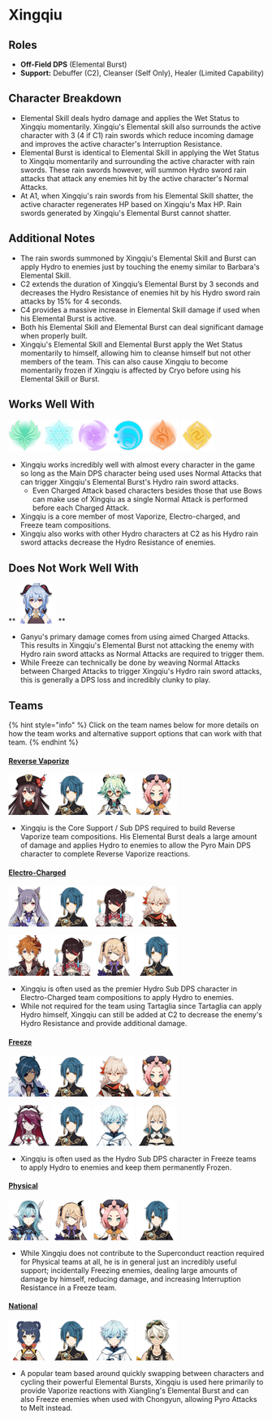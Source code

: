 # Xingqiu

## **Roles**

* **Off-Field DPS** (Elemental Burst)
* **Support:** Debuffer (C2), Cleanser (Self Only), Healer (Limited Capability)

## **Character Breakdown**

* Elemental Skill deals hydro damage and applies the Wet Status to Xingqiu momentarily. Xingqiu's Elemental skill also surrounds the active character with 3 (4 if C1) rain swords which reduce incoming damage and improves the active character's Interruption Resistance.
* Elemental Burst is identical to Elemental Skill in applying the Wet Status to Xingqiu momentarily and surrounding the active character with rain swords. These rain swords however, will summon Hydro sword rain attacks that attack any enemies hit by the active character's Normal Attacks.
* At A1, when Xingqiu's rain swords from his Elemental Skill shatter, the active character regenerates HP based on Xingqiu's Max HP. Rain swords generated by Xingqiu's Elemental Burst cannot shatter.

## **Additional Notes**

* The rain swords summoned by Xingqiu's Elemental Skill and Burst can apply Hydro to enemies just by touching the enemy similar to Barbara's Elemental Skill.
* C2 extends the duration of Xingqiu’s Elemental Burst by 3 seconds and decreases the Hydro Resistance of enemies hit by his Hydro sword rain attacks by 15% for 4 seconds.
* C4 provides a massive increase in Elemental Skill damage if used when his Elemental Burst is active.
* Both his Elemental Skill and Elemental Burst can deal significant damage when properly built.
* Xingqiu's Elemental Skill and Elemental Burst apply the Wet Status momentarily to himself, allowing him to cleanse himself but not other members of the team. This can also cause Xingqiu to become momentarily frozen if Xingqiu is affected by Cryo before using his Elemental Skill or Burst.

## **Works Well With**

![](../../.gitbook/assets/element_anemo.webp) ![](../../.gitbook/assets/element_cryo.webp) ![](../../.gitbook/assets/element_electro.webp) ![](../../.gitbook/assets/element_hydro.webp) ![](../../.gitbook/assets/element_pyro.webp) ![](../../.gitbook/assets/element_geo.webp) 

* Xingqiu works incredibly well with almost every character in the game so long as the Main DPS character being used uses Normal Attacks that can trigger Xingqiu's Elemental Burst's Hydro rain sword attacks.
  * Even Charged Attack based characters besides those that use Bows can make use of Xingqiu as a single Normal Attack is performed before each Charged Attack.
* Xingqiu is a core member of most Vaporize, Electro-charged, and Freeze team compositions.
* Xingqiu also works with other Hydro characters at C2 as his Hydro rain sword attacks decrease the Hydro Resistance of enemies.

## **Does Not Work Well With**

****![](../../.gitbook/assets/ui_avataricon_ganyu.png)** **

* Ganyu's primary damage comes from using aimed Charged Attacks. This results in Xingqiu's Elemental Burst not attacking the enemy with Hydro rain sword attacks as Normal Attacks are required to trigger them. 
* While Freeze can technically be done by weaving Normal Attacks between Charged Attacks to trigger Xingqiu's Hydro rain sword attacks, this is generally a DPS loss and incredibly clunky to play.

## **Teams**

{% hint style="info" %}
Click on the team names below for more details on how the team works and alternative support options that can work with that team.
{% endhint %}

#### [Reverse Vaporize](../../teams/reverse-vaporize.md)

![](../../.gitbook/assets/ui_avataricon_hutao.png) ![](../../.gitbook/assets/ui_avataricon_xingqiu.png) ![](../../.gitbook/assets/ui_avataricon_sucrose.png) ![](../../.gitbook/assets/ui_avataricon_diona.png) 

* Xingqiu is the Core Support / Sub DPS required to build Reverse Vaporize team compositions. His Elemental Burst deals a large amount of damage and applies Hydro to enemies to allow the Pyro Main DPS character to complete Reverse Vaporize reactions.

#### [Electro-Charged](../../teams/electro-charged.md)

![](../../.gitbook/assets/ui_avataricon_keqing.png) ![](../../.gitbook/assets/ui_avataricon_xingqiu.png) ![](../../.gitbook/assets/ui_avataricon_beidou.png) ![](../../.gitbook/assets/ui_avataricon_kazuha.png) 

![](../../.gitbook/assets/ui_avataricon_tartaglia.png) ![](../../.gitbook/assets/ui_avataricon_beidou.png) ![](../../.gitbook/assets/ui_avataricon_fischl.png) ![](../../.gitbook/assets/ui_avataricon_xingqiu.png) 

* Xingqiu is often used as the premier Hydro Sub DPS character in Electro-Charged team compositions to apply Hydro to enemies.
* While not required for the team using Tartaglia since Tartaglia can apply Hydro himself, Xingqiu can still be added at C2 to decrease the enemy's Hydro Resistance and provide additional damage. 

#### [Freeze](../../teams/freeze.md)

![](../../.gitbook/assets/ui_avataricon_kaeya.png) ![](../../.gitbook/assets/ui_avataricon_xingqiu.png) ![](../../.gitbook/assets/ui_avataricon_kazuha.png) ![](../../.gitbook/assets/ui_avataricon_diona.png) 

![](../../.gitbook/assets/ui_avataricon_rosaria.png) ![](../../.gitbook/assets/ui_avataricon_xingqiu.png) ![](../../.gitbook/assets/ui_avataricon_chongyun.png) ![](../../.gitbook/assets/ui_avataricon_jean.png) 

* Xingqiu is often used as the Hydro Sub DPS character in Freeze teams to apply Hydro to enemies and keep them permanently Frozen.

#### [Physical](../../teams/physical.md)

![](../../.gitbook/assets/ui_avataricon_eula.png) ![](../../.gitbook/assets/ui_avataricon_fischl.png) ![](../../.gitbook/assets/ui_avataricon_diona.png) ![](../../.gitbook/assets/ui_avataricon_xingqiu.png) 

* While Xingqiu does not contribute to the Superconduct reaction required for Physical teams at all, he is in general just an incredibly useful support; incidentally Freezing enemies, dealing large amounts of damage by himself, reducing damage, and increasing Interruption Resistance in a Freeze team. 

#### [National](../../teams/national.md)

![](../../.gitbook/assets/ui_avataricon_xiangling.png) ![](../../.gitbook/assets/ui_avataricon_xingqiu.png) ![](../../.gitbook/assets/ui_avataricon_chongyun.png) ![](../../.gitbook/assets/ui_avataricon_bennett.png) 

* A popular team based around quickly swapping between characters and cycling their powerful Elemental Bursts, Xingqiu is used here primarily to provide Vaporize reactions with Xiangling's Elemental Burst and can also Freeze enemies when used with Chongyun, allowing Pyro Attacks to Melt instead.
